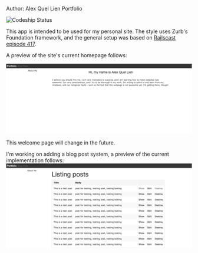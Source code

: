 Author: Alex Quel Lien
Portfolio

![Codeship Status](https://www.codeship.io/projects/0d23fde0-b931-0131-2051-6e04503967cb/status)

This app is intended to be used for my personal site.
The style uses Zurb's Foundation framework, and the general setup was based on [Railscast episode 417](http://railscasts.com/episodes/417-foundation?view=asciicast).

A preview of the site's current homepage follows:

![Homepage Screenshot](https://raw.githubusercontent.com/aqlien/portfolio/blog_post/app/assets/images/readme/homepage_screenshot.png)

This welcome page will change in the future.

I'm working on adding a blog post system, a preview of the current implementation follows:
![Blog Screenshot](https://raw.githubusercontent.com/aqlien/portfolio/blog_post/app/assets/images/readme/blog_screenshot.png)
